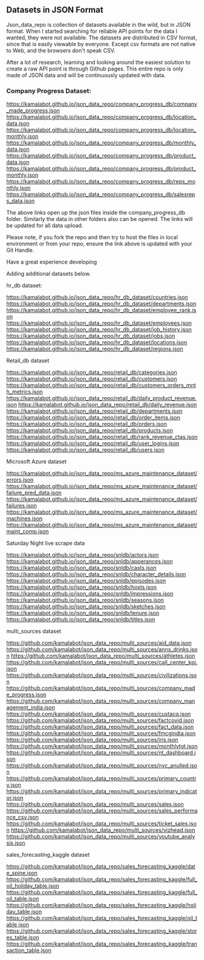 ## Datasets in JSON Format
Json_data_repo is collection of datasets available in the wild, but in JSON format. 
When I started searching for reliable API points for the data I wanted, they were not
available. The datasets are distributed in CSV format, since that is easily viewable 
by everyone. Except csv formats are not native to Web, and the browsers don't speak CSV.

After a lot of research, learning and looking around the easiest solution to create a 
raw API point is through Github pages. This entire repo is only made of JSON data and 
will be continuously updated with data. 

### Company Progress Dataset:

https://kamalabot.github.io/json_data_repo/company_progress_db/company_made_progress.json
https://kamalabot.github.io/json_data_repo/company_progress_db/location_data.json
https://kamalabot.github.io/json_data_repo/company_progress_db/location_monthly.json
https://kamalabot.github.io/json_data_repo/company_progress_db/monthly_data.json
https://kamalabot.github.io/json_data_repo/company_progress_db/product_data.json
https://kamalabot.github.io/json_data_repo/company_progress_db/product_monthly.json
https://kamalabot.github.io/json_data_repo/company_progress_db/reps_monthly.json
https://kamalabot.github.io/json_data_repo/company_progress_db/salesreps_data.json

The above links open up the json files inside the company_progress_db folder. Similarly
the data in other folders also can be opened. The links will be updated for all 
data upload. 

Please note, if you fork the repo and then try to host the files in local environment 
or from your repo, ensure the link above is updated with your Git Handle. 

Have a great experience developing

Adding additional datasets below.

hr_db dataset:

https://kamalabot.github.io/json_data_repo/hr_db_dataset/countries.json
https://kamalabot.github.io/json_data_repo/hr_db_dataset/departments.json
https://kamalabot.github.io/json_data_repo/hr_db_dataset/employee_rank.json
https://kamalabot.github.io/json_data_repo/hr_db_dataset/employees.json
https://kamalabot.github.io/json_data_repo/hr_db_dataset/job_history.json
https://kamalabot.github.io/json_data_repo/hr_db_dataset/jobs.json
https://kamalabot.github.io/json_data_repo/hr_db_dataset/locations.json
https://kamalabot.github.io/json_data_repo/hr_db_dataset/regions.json

Retail_db dataset

https://kamalabot.github.io/json_data_repo/retail_db/categories.json
https://kamalabot.github.io/json_data_repo/retail_db/customers.json
https://kamalabot.github.io/json_data_repo/retail_db/customers_orders_mnth_metrics.json
https://kamalabot.github.io/json_data_repo/retail_db/daily_product_revenue.json
https://kamalabot.github.io/json_data_repo/retail_db/daily_revenue.json
https://kamalabot.github.io/json_data_repo/retail_db/departments.json
https://kamalabot.github.io/json_data_repo/retail_db/order_items.json
https://kamalabot.github.io/json_data_repo/retail_db/orders.json
https://kamalabot.github.io/json_data_repo/retail_db/products.json
https://kamalabot.github.io/json_data_repo/retail_db/rank_revenue_ctas.json
https://kamalabot.github.io/json_data_repo/retail_db/user_logins.json
https://kamalabot.github.io/json_data_repo/retail_db/users.json

Microsoft Azure dataset

https://kamalabot.github.io/json_data_repo/ms_azure_maintenance_dataset/errors.json
https://kamalabot.github.io/json_data_repo/ms_azure_maintenance_dataset/failure_pred_data.json
https://kamalabot.github.io/json_data_repo/ms_azure_maintenance_dataset/failures.json
https://kamalabot.github.io/json_data_repo/ms_azure_maintenance_dataset/machines.json
https://kamalabot.github.io/json_data_repo/ms_azure_maintenance_dataset/maint_comp.json

Saturday Night live scrape data

https://kamalabot.github.io/json_data_repo/snldb/actors.json
https://kamalabot.github.io/json_data_repo/snldb/apperances.json
https://kamalabot.github.io/json_data_repo/snldb/casts.json
https://kamalabot.github.io/json_data_repo/snldb/character_details.json
https://kamalabot.github.io/json_data_repo/snldb/episodes.json
https://kamalabot.github.io/json_data_repo/snldb/hosts.json
https://kamalabot.github.io/json_data_repo/snldb/impressions.json
https://kamalabot.github.io/json_data_repo/snldb/seasons.json
https://kamalabot.github.io/json_data_repo/snldb/sketches.json
https://kamalabot.github.io/json_data_repo/snldb/tenure.json
https://kamalabot.github.io/json_data_repo/snldb/titles.json

multi_sources dataset

https://github.com/kamalabot/json_data_repo/multi_sources/aid_data.json
https://github.com/kamalabot/json_data_repo/multi_sources/anns_drinks.json
https://github.com/kamalabot/json_data_repo/multi_sources/athletes.json
https://github.com/kamalabot/json_data_repo/multi_sources/call_center_kpi.json
https://github.com/kamalabot/json_data_repo/multi_sources/civilizations.json
https://github.com/kamalabot/json_data_repo/multi_sources/company_made_progress.json
https://github.com/kamalabot/json_data_repo/multi_sources/company_management_india.json
https://github.com/kamalabot/json_data_repo/multi_sources/custacq.json
https://github.com/kamalabot/json_data_repo/multi_sources/factcovid.json
https://github.com/kamalabot/json_data_repo/multi_sources/fact_data.json
https://github.com/kamalabot/json_data_repo/multi_sources/fmcgindia.json
https://github.com/kamalabot/json_data_repo/multi_sources/iris.json
https://github.com/kamalabot/json_data_repo/multi_sources/monthlytgt.json
https://github.com/kamalabot/json_data_repo/multi_sources/nt_dashboard.json
https://github.com/kamalabot/json_data_repo/multi_sources/nyc_anulled.json
https://github.com/kamalabot/json_data_repo/multi_sources/primary_country.json
https://github.com/kamalabot/json_data_repo/multi_sources/primary_indicator.json
https://github.com/kamalabot/json_data_repo/multi_sources/sales.json
https://github.com/kamalabot/json_data_repo/multi_sources/sales_performance_csv.json
https://github.com/kamalabot/json_data_repo/multi_sources/ticket_sales.json
https://github.com/kamalabot/json_data_repo/multi_sources/vizhead.json
https://github.com/kamalabot/json_data_repo/multi_sources/youtube_analysis.json

sales_forecasting_kaggle dataset

https://github.com/kamalabot/json_data_repo/sales_forecasting_kaggle/date_spine.json
https://github.com/kamalabot/json_data_repo/sales_forecasting_kaggle/full_oil_holiday_table.json
https://github.com/kamalabot/json_data_repo/sales_forecasting_kaggle/full_oil_table.json
https://github.com/kamalabot/json_data_repo/sales_forecasting_kaggle/holiday_table.json
https://github.com/kamalabot/json_data_repo/sales_forecasting_kaggle/oil_table.json
https://github.com/kamalabot/json_data_repo/sales_forecasting_kaggle/stores_table.json
https://github.com/kamalabot/json_data_repo/sales_forecasting_kaggle/transaction_table.json
